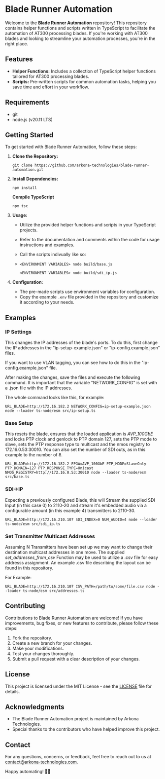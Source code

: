 # Blade Runner Automation

Welcome to the **Blade Runner Automation** repository! This repository contains helper functions and scripts written in TypeScript to facilitate the automation of AT300 processing blades. If you're working with AT300 blades and looking to streamline your automation processes, you're in the right place.

## Features

- **Helper Functions:** Includes a collection of TypeScript helper functions tailored for AT300 processing blades.
- **Scripts:** Pre-written scripts for common automation tasks, helping you save time and effort in your workflow.

## Requirements
- git
- node.js (v20.11 LTS)
## Getting Started

To get started with Blade Runner Automation, follow these steps:

1. **Clone the Repository:**

   ```
   git clone https://github.com/arkona-technologies/blade-runner-automation.git
   ```

2. **Install Dependencies:**

   ```
   npm install
   ```

   **Compile TypeScript**
   ```
   npx tsc
   ```

3. **Usage:**

   - Utilize the provided helper functions and scripts in your TypeScript projects.
   - Refer to the documentation and comments within the code for usage instructions and examples.
  
   - Call the scripts indivually like so:
   - 
     ```<ENVIRONMENT VARIABLES> node build/base.js```
     
     ```<ENVIRONMENT VARIABLES> node build/sdi_ip.js```

4. **Configuration:**
   - The pre-made scripts use environment variables for configuration.
   - Copy the example `.env` file provided in the repository and customize it according to your needs.

## Examples

### IP Settings

This changes the IP addresses of the blade's ports. 
To do this, first change the IP addresses in the "ip-setup-example.json" or "ip-config.example.json" files. 

If you want to use VLAN tagging, you can see how to do this in the "ip-config.example.json" file. 

After making the changes, save the files and execute the following command. It is important that the variable "NETWORK_CONFIG" is set with a .json file with the IP addresses. 

The whole command looks like this, for example: 

```
URL_BLADE=http://172.16.182.2 NETWORK_CONFIG=ip-setup-example.json node --loader ts-node/esm src/ip-setup.ts
```

### Base Setup

This resets the blade, ensures that the loaded application is _AVP_100GbE_ and locks PTP clock and genlock to PTP domain 127, sets the PTP mode to slave, sets the PTP response type to multicast and the nmos registry to 172.16.0.53:30010. 
You can also set the number of SDI outs, as in this example to the number of 8. 


```
URL_BLADE=http://172.16.182.2 FPGA=AVP_100GbE PTP_MODE=SlaveOnly PTP_DOMAIN=127 PTP_RESPONSE_TYPE=Unicast NMOS_REGISTRY=http://172.16.0.53:30010 node --loader ts-node/esm src/base.ts
```

### SDI->IP

Expecting a previously configured Blade, this will Stream the supplied SDI Input (in this case 0)
to 2110-20 and stream it's embedded audio via a configurable
amount (in this example 4) transmitters to 2110-30.

```
URL_BLADE=http://172.16.210.107 SDI_INDEX=0 NUM_AUDIO=4 node --loader ts-node/esm src/sdi_ip.ts
```

### Set Transmitter Multicast Addresses

Assuming N Transmitters have been set up we may want to change their destination multicast addresses in one move. The supplied _set_addresses_from_csv_
Function may be used to utilize a .csv file for easy addresss assignment. An example .csv file describing the layout can be found in this repository.

For Example:

```
URL_BLADE=http://172.16.210.107 CSV_PATH=/path/to/some/file.csv node --loader ts-node/esm src/addresses.ts
```

## Contributing

Contributions to Blade Runner Automation are welcome! If you have improvements, bug fixes, or new features to contribute, please follow these steps:

1. Fork the repository.
2. Create a new branch for your changes.
3. Make your modifications.
4. Test your changes thoroughly.
5. Submit a pull request with a clear description of your changes.

## License

This project is licensed under the MIT License - see the [LICENSE](LICENSE) file for details.

## Acknowledgments

- The Blade Runner Automation project is maintained by Arkona Technologies.
- Special thanks to the contributors who have helped improve this project.

## Contact

For any questions, concerns, or feedback, feel free to reach out to us at [contact@arkona-technologies.com](mailto:contact@arkona-technologies.com).

Happy automating! 🤖🚀
